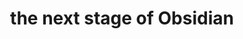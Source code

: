 ---
title: the next stage of Obsidian
tags: draft
project: medium
due: 2022-06-24
type: post
fc-calendar: content calendar
fc-date:
 year: 2022
 month: 06
 day: 24
fc-category: medium
url:
---